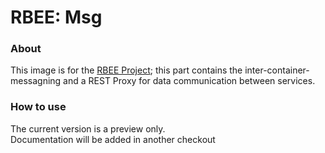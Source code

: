 # RBEE: Msg  
### About
This image is for the [RBEE Project]; this part contains the inter-container-messagning and a REST Proxy for data communication between services.

### How to use
The current version is a preview only.  
Documentation will be added in another checkout

[RBEE Project]: <http://www.rbee.io>